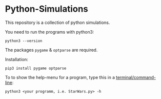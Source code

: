 # Python-Simulations

This repository is a collection of python simulations.

You need to run the programs with python3:
```
python3 --version
```
The packages `pygame` & `optparse` are required.

Installation:
```
pip3 install pygame optparse
```

To to show the help-menu for a program, type this in a [terminal/command-line](https://en.wikipedia.org/wiki/Command-line_interface):
```
python3 <your programm, i.e. StarWars.py> -h
```
